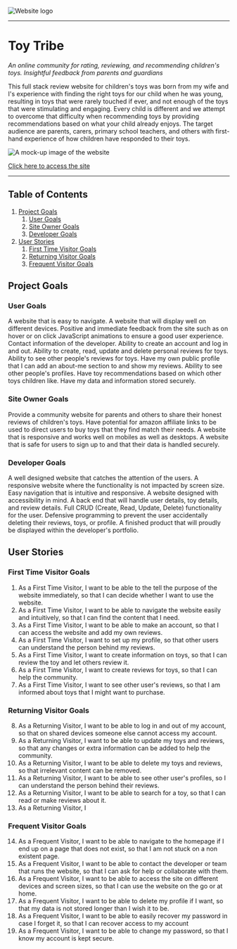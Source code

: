 ![Website logo]()

---

# Toy Tribe

*An online community for rating, reviewing, and recommending children's toys. Insightful feedback from parents and guardians*

This full stack review website for children's toys was born from my wife and I's experience with finding the right toys for our child when he was young, resulting in toys that were rarely touched if ever, and not enough of the toys that were stimulating and engaging. Every child is different and we attempt to overcome that difficulty when recommending toys by providing recommendations based on what your child already enjoys. The target audience are parents, carers, primary school teachers, and others with first-hand experience of how children have responded to their toys.

![A mock-up image of the website]()

[Click here to access the site]()

---

## Table of Contents
1. [Project Goals](#project-goals)
    1. [User Goals](#user-goals)
    2. [Site Owner Goals](#site-owner-goals)
    3. [Developer Goals](#developer-goals)
2. [User Stories](#user-stories)
    1. [First Time Visitor Goals](#first-time-visitor-goals)
    2. [Returning Visitor Goals](#returning-visitor-goals)
    3. [Frequent Visitor Goals](#frequent-visitor-goals)

## Project Goals

### User Goals
A website that is easy to navigate.
A website that will display well on different devices.
Positive and immediate feedback from the site such as on hover or on click JavaScript animations to ensure a good user experience.
Contact information of the developer.
Ability to create an account and log in and out.
Ability to create, read, update and delete personal reviews for toys.
Ability to see other people's reviews for toys.
Have my own public profile that I can add an about-me section to and show my reviews.
Ability to see other people's profiles.
Have toy recommendations based on which other toys children like.
Have my data and information stored securely.

### Site Owner Goals
Provide a community website for parents and others to share their honest reviews of children's toys.
Have potential for amazon affiliate links to be used to direct users to buy toys that they find match their needs.
A website that is responsive and works well on mobiles as well as desktops.
A website that is safe for users to sign up to and that their data is handled securely.

### Developer Goals
A well designed website that catches the attention of the users.
A responsive website where the functionality is not impacted by screen size.
Easy navigation that is intuitive and responsive.
A website designed with accessibility in mind.
A back end that will handle user details, toy details, and review details.
Full CRUD (Create, Read, Update, Delete) functionality for the user.
Defensive programming to prevent the user accidentally deleting their reviews, toys, or profile.
A finished product that will proudly be displayed within the developer's portfolio.

## User Stories

### First Time Visitor Goals
1. As a First Time Visitor, I want to be able to the tell the purpose of the website immediately, so that I can decide whether I want to use the website.
2. As a First Time Visitor, I want to be able to navigate the website easily and intuitively, so that I can find the content that I need.
3. As a First Time Visitor, I want to be able to make an account, so that I can access the website and add my own reviews.
4. As a First Time Visitor, I want to set up my profile, so that other users can understand the person behind my reviews.
5. As a First Time Visitor, I want to create information on toys, so that I can review the toy and let others review it.
6. As a First Time Visitor, I want to create reviews for toys, so that I can help the community.
7. As a First Time Visitor, I want to see other user's reviews, so that I am informed about toys that I might want to purchase.

### Returning Visitor Goals
8. As a Returning Visitor, I want to be able to log in and out of my account, so that on shared devices someone else cannot access my account.
9. As a Returning Visitor, I want to be able to update my toys and reviews, so that any changes or extra information can be added to help the community.
10. As a Returning Visitor, I want to be able to delete my toys and reviews, so that irrelevant content can be removed.
11. As a Returning Visitor, I want to be able to see other user's profiles, so I can understand the person behind their reviews.
12. As a Returning Visitor, I want to be able to search for a toy, so that I can read or make reviews about it.
13. As a Returning Visitor, I 

### Frequent Visitor Goals
14. As a Frequent Visitor, I want to be able to navigate to the homepage if I end up on a page that does not exist, so that I am not stuck on a non existent page.
15. As a Frequent Visitor, I want to be able to contact the developer or team that runs the website, so that I can ask for help or collaborate with them.
16. As a Frequent Visitor, I want to be able to access the site on different devices and screen sizes, so that I can use the website on the go or at home.
17. As a Frequent Visitor, I want to be able to delete my profile if I want, so that my data is not stored longer than I wish it to be.
18. As a Frequent Visitor, I want to be able to easily recover my password in case I forget it, so that I can recover access to my account
19. As a Frequent Visitor, I want to be able to change my password, so that I know my account is kept secure.
